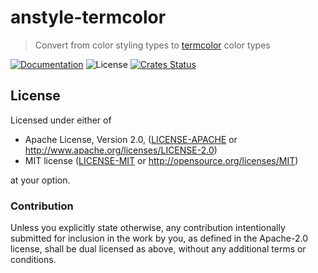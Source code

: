 # anstyle-termcolor

> Convert from color styling types to [termcolor](https:://lib.rs/termcolor) color types

[![Documentation](https://img.shields.io/badge/docs-master-blue.svg)][Documentation]
![License](https://img.shields.io/crates/l/anstyle-termcolor.svg)
[![Crates Status](https://img.shields.io/crates/v/anstyle-termcolor.svg)](https://crates.io/crates/anstyle-termcolor)

## License

Licensed under either of

 * Apache License, Version 2.0, ([LICENSE-APACHE](LICENSE-APACHE) or http://www.apache.org/licenses/LICENSE-2.0)
 * MIT license ([LICENSE-MIT](LICENSE-MIT) or http://opensource.org/licenses/MIT)

at your option.

### Contribution

Unless you explicitly state otherwise, any contribution intentionally
submitted for inclusion in the work by you, as defined in the Apache-2.0
license, shall be dual licensed as above, without any additional terms or
conditions.

[Crates.io]: https://crates.io/crates/anstyle-termcolor
[Documentation]: https://docs.rs/anstyle-termcolor
